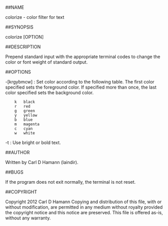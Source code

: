##NAME

colorize - color filter for text

##SYNOPSIS

colorize [OPTION]

##DESCRIPTION

Prepend standard input with the appropriate terminal codes to change
the color or font weight of standard output.

##OPTIONS

-[krgybmcw]
:	Set color according to the following table. The first color
	specified sets the foreground color. If specified more than
	once, the last color specified sets the background color.

		k	black
		r	red
		g	green
		y	yellow
		b	blue
		m	magenta
		c	cyan
		w	white

-t
:	Use bright or bold text.

##AUTHOR

Written by Carl D Hamann (laindir).

##BUGS

If the program does not exit normally, the terminal is not reset.

##COPYRIGHT

Copyright 2012 Carl D Hamann
Copying and distribution of this file, with or without modification,
are permitted in any medium without royalty provided the copyright
notice and this notice are preserved.  This file is offered as-is,
without any warranty.
